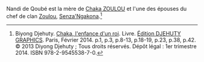 <!-- TITLE: Nandi De Qoubé -->
<!-- SUBTITLE: Présentation de Nandi De Qoubé -->

Nandi de Qoubé est la mère de [Chaka ZOULOU](/personnalite/chaka-zulu) et l'une des épouses du chef de clan [Zoulou](/peuple/zoulou), [Senza'Ngakona](/personnalite/homme/noble/chef/zulu/senza-ngakona).[^1]


[^1]: Biyong Djehuty. [Chaka, l'enfance d'un roi](/ouvrage/chaka-l-enfance-d-un-roi). Livre. [Édition DJEHUTY GRAPHICS](http://www.djehutygraphics.com/). Paris, Février 2014. p.1, p.3, p.8-13, p.18-19, p.23, p.38, p.42. © 2013 Diyong Djehuty ; Tous droits réservés. Dépôt légal : 1er trimestre 2014. ISBN 978-2-9545538-7-0.